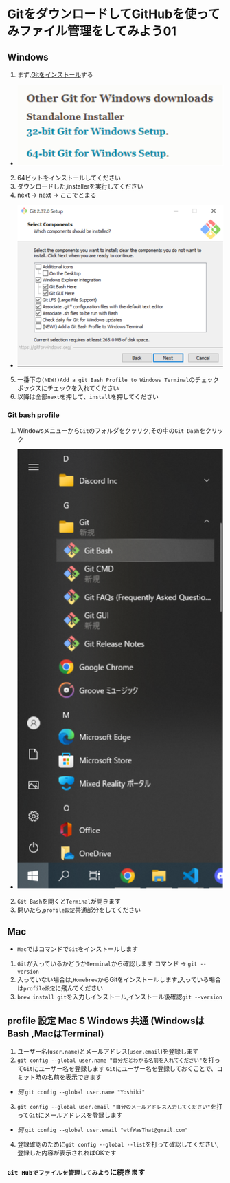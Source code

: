 # GitをダウンロードしてGitHubを使ってみファイル管理をしてみよう01

## Windows
1. まず,[Gitをインストール](https://git-scm.com/download/win)する 
-   ![](fig/dl_link.drawio.svg)
2. 64ビットをインストールしてください
3. ダウンロードした,installerを実行してください
4. next → next → ここでとまる
- ![](fig/bash.drawio.svg)
5. 一番下の`(NEW!)Add a git Bash Profile to Windows Terminal`のチェックボックスにチェックを入れてください
6. 以降は全部`next`を押して、`install`を押してください

### Git bash profile
1. Windowsメニューから`Git`のフォルダをクッリク,その中の`Git Bash`をクリック
-  ![](fig/git_bash.drawio.svg)
2. `Git Bash`を開くと`Terminal`が開きます
3. 開いたら,`profile設定`共通部分をしてください


## Mac
- `Mac`ではコマンドで`Git`をインストールします
1. `Git`が入っているかどうか`Terminal`から確認します コマンド → `git --version`
2. 入っていない場合は,`Homebrew`からGitをインストールします,入っている場合は`profile設定`に飛んでください
3. `brew install git`を入力しインストール,インストール後確認`git --version`


## profile 設定 Mac $ Windows 共通 (WindowsはBash ,MacはTerminal)
1. ユーザー名(`user.name`)とメールアドレス(`user.email`)を登録します
2. `git config --global user.name "自分だとわかる名前を入れてください"`を打って`Git`にユーザー名を登録します
`Git`にユーザー名を登録しておくことで、コミット時の名前を表示できます
- *例* `git config --global user.name "Yoshiki"`
3. `git config --global user.email "自分のメールアドレス入力してください"`を打って`Git`にメールアドレスを登録します
- *例* `git config --global user.email "wtfWasThat@gmail.com"`
4. 登録確認のために`git config --global --list`を打って確認してください,登録した内容が表示されればOKです


### `Git Hubでファイルを管理してみよう`に続きます